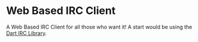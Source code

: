 # Web Based IRC Client

A Web Based IRC Client for all those who want it! A start would be using the [Dart IRC Library](https://github.com/DirectMyFile/irc.dart).

